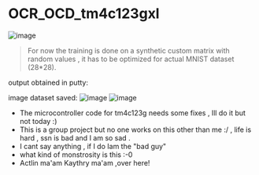 # OCR_OCD_tm4c123gxl

![image](https://github.com/user-attachments/assets/14004ae8-dc09-4e92-bfd8-0205f50d9c7e)

> For now the training is done on a synthetic custom matrix with random values ,
> it has to be optimized for actual MNIST dataset (28*28).

output obtained in putty:

image dataset saved:
![image](https://github.com/user-attachments/assets/e9a44c78-1f3d-40c3-a0a4-f3a085798a3f)
![image](https://github.com/user-attachments/assets/0a389416-b35b-4ff9-a17a-b3a766603bbf)


* The microcontroller code for tm4c123g needs some fixes , Ill do it but not today :)
* This is a group project but no one works on this other than me :/ , life is hard , ssn is bad and I am so sad .
*  I cant say anything , if I do Iam the "bad guy"
*  what kind of monstrosity is this :-0
*  Actlin ma'am Kaythry ma'am ,over here!
